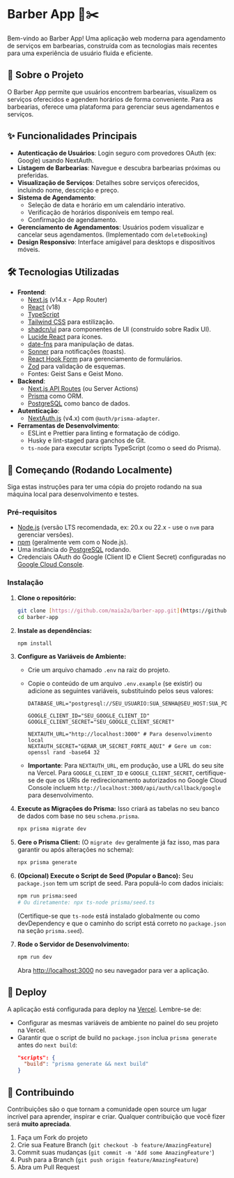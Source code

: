 # Barber App 💈✂️

Bem-vindo ao Barber App! Uma aplicação web moderna para agendamento de serviços em barbearias, construída com as tecnologias mais recentes para uma experiência de usuário fluida e eficiente.

## 🚀 Sobre o Projeto

O Barber App permite que usuários encontrem barbearias, visualizem os serviços oferecidos e agendem horários de forma conveniente. Para as barbearias, oferece uma plataforma para gerenciar seus agendamentos e serviços.

## ✨ Funcionalidades Principais

* **Autenticação de Usuários**: Login seguro com provedores OAuth (ex: Google) usando NextAuth.
* **Listagem de Barbearias**: Navegue e descubra barbearias próximas ou preferidas.
* **Visualização de Serviços**: Detalhes sobre serviços oferecidos, incluindo nome, descrição e preço.
* **Sistema de Agendamento**:
    * Seleção de data e horário em um calendário interativo.
    * Verificação de horários disponíveis em tempo real.
    * Confirmação de agendamento.
* **Gerenciamento de Agendamentos**: Usuários podem visualizar e cancelar seus agendamentos. (Implementado com `deleteBooking`)
* **Design Responsivo**: Interface amigável para desktops e dispositivos móveis.

## 🛠️ Tecnologias Utilizadas

* **Frontend**:
    * [Next.js](https://nextjs.org/) (v14.x - App Router)
    * [React](https://reactjs.org/) (v18)
    * [TypeScript](https://www.typescriptlang.org/)
    * [Tailwind CSS](https://tailwindcss.com/) para estilização.
    * [shadcn/ui](https://ui.shadcn.com/) para componentes de UI (construído sobre Radix UI).
    * [Lucide React](https://lucide.dev/) para ícones.
    * [date-fns](https://date-fns.org/) para manipulação de datas.
    * [Sonner](https://sonner.emilkowal.ski/) para notificações (toasts).
    * [React Hook Form](https://react-hook-form.com/) para gerenciamento de formulários.
    * [Zod](https://zod.dev/) para validação de esquemas.
    * Fontes: Geist Sans e Geist Mono.
* **Backend**:
    * [Next.js API Routes](https://nextjs.org/docs/api-routes/introduction) (ou Server Actions)
    * [Prisma](https://www.prisma.io/) como ORM.
    * [PostgreSQL](https://www.postgresql.org/) como banco de dados.
* **Autenticação**:
    * [NextAuth.js](https://next-auth.js.org/) (v4.x) com `@auth/prisma-adapter`.
* **Ferramentas de Desenvolvimento**:
    * ESLint e Prettier para linting e formatação de código.
    * Husky e lint-staged para ganchos de Git.
    * `ts-node` para executar scripts TypeScript (como o seed do Prisma).

## 🏁 Começando (Rodando Localmente)

Siga estas instruções para ter uma cópia do projeto rodando na sua máquina local para desenvolvimento e testes.

### Pré-requisitos

* [Node.js](https://nodejs.org/) (versão LTS recomendada, ex: 20.x ou 22.x - use o `nvm` para gerenciar versões).
* [npm](https://www.npmjs.com/) (geralmente vem com o Node.js).
* Uma instância do [PostgreSQL](https://www.postgresql.org/download/) rodando.
* Credenciais OAuth do Google (Client ID e Client Secret) configuradas no [Google Cloud Console](https://console.cloud.google.com/).

### Instalação

1.  **Clone o repositório:**
    ```bash
    git clone [https://github.com/maia2a/barber-app.git](https://github.com/maia2a/barber-app.git)
    cd barber-app
    ```

2.  **Instale as dependências:**
    ```bash
    npm install
    ```

3.  **Configure as Variáveis de Ambiente:**
    * Crie um arquivo chamado `.env` na raiz do projeto.
    * Copie o conteúdo de um arquivo `.env.example` (se existir) ou adicione as seguintes variáveis, substituindo pelos seus valores:

      ```env
      DATABASE_URL="postgresql://SEU_USUARIO:SUA_SENHA@SEU_HOST:SUA_PORTA/NOME_DO_BANCO"

      GOOGLE_CLIENT_ID="SEU_GOOGLE_CLIENT_ID"
      GOOGLE_CLIENT_SECRET="SEU_GOOGLE_CLIENT_SECRET"

      NEXTAUTH_URL="http://localhost:3000" # Para desenvolvimento local
      NEXTAUTH_SECRET="GERAR_UM_SECRET_FORTE_AQUI" # Gere um com: openssl rand -base64 32
      ```
    * **Importante**: Para `NEXTAUTH_URL`, em produção, use a URL do seu site na Vercel. Para `GOOGLE_CLIENT_ID` e `GOOGLE_CLIENT_SECRET`, certifique-se de que os URIs de redirecionamento autorizados no Google Cloud Console incluem `http://localhost:3000/api/auth/callback/google` para desenvolvimento.

4.  **Execute as Migrações do Prisma:**
    Isso criará as tabelas no seu banco de dados com base no seu `schema.prisma`.
    ```bash
    npx prisma migrate dev
    ```

5.  **Gere o Prisma Client:**
    (O `migrate dev` geralmente já faz isso, mas para garantir ou após alterações no schema):
    ```bash
    npx prisma generate
    ```

6.  **(Opcional) Execute o Script de Seed (Popular o Banco):**
    Seu `package.json` tem um script de seed. Para populá-lo com dados iniciais:
    ```bash
    npm run prisma:seed
    # Ou diretamente: npx ts-node prisma/seed.ts
    ```
    (Certifique-se que `ts-node` está instalado globalmente ou como devDependency e que o caminho do script está correto no `package.json` na seção `prisma.seed`).

7.  **Rode o Servidor de Desenvolvimento:**
    ```bash
    npm run dev
    ```
    Abra [http://localhost:3000](http://localhost:3000) no seu navegador para ver a aplicação.

## 🚀 Deploy

A aplicação está configurada para deploy na [Vercel](https://vercel.com/). Lembre-se de:
* Configurar as mesmas variáveis de ambiente no painel do seu projeto na Vercel.
* Garantir que o script de build no `package.json` inclua `prisma generate` antes do `next build`:
    ```json
    "scripts": {
      "build": "prisma generate && next build"
    }
    ```

## 🤝 Contribuindo

Contribuições são o que tornam a comunidade open source um lugar incrível para aprender, inspirar e criar. Qualquer contribuição que você fizer será **muito apreciada**.

1.  Faça um Fork do projeto
2.  Crie sua Feature Branch (`git checkout -b feature/AmazingFeature`)
3.  Commit suas mudanças (`git commit -m 'Add some AmazingFeature'`)
4.  Push para a Branch (`git push origin feature/AmazingFeature`)
5.  Abra um Pull Request
